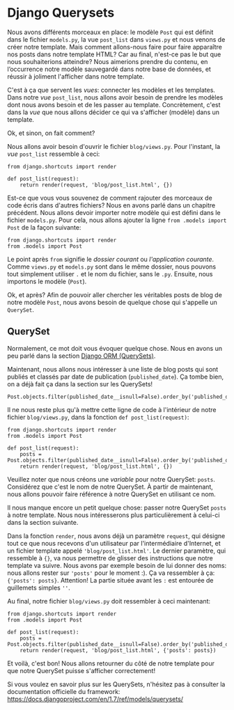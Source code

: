 # Django Querysets

Nous avons différents morceaux en place: le modèle `Post` qui est définit dans le fichier `models.py`, la vue `post_list` dans `views.py` et nous venons de créer notre template. Mais comment allons-nous faire pour faire apparaître nos posts dans notre template HTML? Car au final, n'est-ce pas le but que nous souhaiterions atteindre? Nous aimerions prendre du contenu, en l’occurrence notre modèle sauvegardé dans notre base de données, et réussir à joliment l'afficher dans notre template.

C'est à ça que servent les *vues*: connecter les modèles et les templates. Dans notre *vue* `post_list`, nous allons avoir besoin de prendre les modèles dont nous avons besoin et de les passer au template. Concrètement, c'est dans la *vue* que nous allons décider ce qui va s'afficher (modèle) dans un template.

Ok, et sinon, on fait comment?

Nous allons avoir besoin d'ouvrir le fichier `blog/views.py`. Pour l'instant, la *vue* `post_list` ressemble à ceci:

    from django.shortcuts import render
    
    def post_list(request):
        return render(request, 'blog/post_list.html', {})
    

Est-ce que vous vous souvenez de comment rajouter des morceaux de code écris dans d'autres fichiers? Nous en avons parlé dans un chapitre précédent. Nous allons devoir importer notre modèle qui est défini dans le fichier `models.py`. Pour cela, nous allons ajouter la ligne `from .models import Post` de la façon suivante:

    from django.shortcuts import render
    from .models import Post
    

Le point après `from` signifie le *dossier courant* ou *l'application courante*. Comme `views.py` et `models.py` sont dans le même dossier, nous pouvons tout simplement utiliser `.` et le nom du fichier, sans le `.py`. Ensuite, nous importons le modèle (`Post`).

Ok, et après? Afin de pouvoir aller chercher les véritables posts de blog de notre modèle `Post`, nous avons besoin de quelque chose qui s'appelle un `QuerySet`.

## QuerySet

Normalement, ce mot doit vous évoquer quelque chose. Nous en avons un peu parlé dans la section [Django ORM (QuerySets)][1].

 [1]: /django_orm/README.html

Maintenant, nous allons nous intéresser à une liste de blog posts qui sont publiés et classés par date de publication (`published_date`). Ça tombe bien, on a déjà fait ça dans la section sur les QuerySets!

    Post.objects.filter(published_date__isnull=False).order_by('published_date')
    

Il ne nous reste plus qu'à mettre cette ligne de code à l'intérieur de notre fichier `blog/views.py`, dans la fonction `def post_list(request)`:

    from django.shortcuts import render
    from .models import Post
    
    def post_list(request):
        posts = Post.objects.filter(published_date__isnull=False).order_by('published_date')
        return render(request, 'blog/post_list.html', {})
    

Veuillez noter que nous créons une *variable* pour notre QuerySet: `posts`. Considérez que c'est le nom de notre QuerySet. À partir de maintenant, nous allons pouvoir faire référence à notre QuerySet en utilisant ce nom.

Il nous manque encore un petit quelque chose: passer notre QuerySet `posts` à notre template. Nous nous intéresserons plus particulièrement à celui-ci dans la section suivante.

Dans la fonction `render`, nous avons déjà un paramètre `request`, qui désigne tout ce que nous recevons d'un utilisateur par l'intermédiaire d'Internet, et un fichier template appelé `'blog/post_list.html'`. Le dernier paramètre, qui ressemble à `{}`, va nous permettre de glisser des instructions que notre template va suivre. Nous avons par exemple besoin de lui donner des noms: nous allons rester sur `'posts'` pour le moment :). Ça va ressembler à ça: `{'posts': posts}`. Attention! La partie située avant les `:` est entourée de guillemets simples `''`.

Au final, notre fichier `blog/views.py` doit ressembler à ceci maintenant:

    from django.shortcuts import render
    from .models import Post
    
    def post_list(request):
        posts = Post.objects.filter(published_date__isnull=False).order_by('published_date')
        return render(request, 'blog/post_list.html', {'posts': posts})
    

Et voilà, c'est bon! Nous allons retourner du côté de notre template pour que notre QuerySet puisse s'afficher correctement!

Si vous voulez en savoir plus sur les QuerySets, n'hésitez pas à consulter la documentation officielle du framework: https://docs.djangoproject.com/en/1.7/ref/models/querysets/
